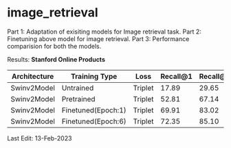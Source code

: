 # image_retrieval

Part 1: Adaptation of exisiting models for Image retrieval task.
Part 2: Finetuning above model for image retrieval.
Part 3: Performance comparision for both the models. 

Results:
__Stanford Online Products__

Architecture | Training Type     | Loss     | Recall@1   | Recall@10  | Recall@100 | Recall@1000| MAP  
-------------|-------------------|----------|------------|------------|------------|------------|------
Swinv2Model  |  Untrained        |  Triplet |   17.89    |   29.65    |   46.42    |   69.87    | 12.1     
Swinv2Model  |  Pretrained       |  Triplet |   52.81    |   67.14    |   80.06    |   91.10    | 30.18     
Swinv2Model  |Finetuned(Epoch:1) |  Triplet |   69.91    |   83.02    |   91.36    |   96.78    | 38.38  
Swinv2Model  |Finetuned(Epoch:6) |  Triplet |   72.35    |   85.10    |   92.68    |   97.17    | 39.50  

Last Edit: 13-Feb-2023


